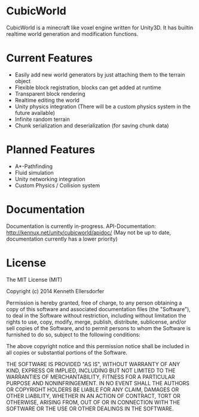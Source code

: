 CubicWorld
===========

CubicWorld is a minecraft like voxel engine written for Unity3D.
It has builtin realtime world generation and modification functions.

Current Features
===========
* Easily add new world generators by just attaching them to the terrain object
* Flexible block registration, blocks can get added at runtime
* Transparent block rendering
* Realtime editing the world
* Unity physics integration (There will be a custom physics system in the future available)
* Infinite random terrain
* Chunk serialization and deserialization (for saving chunk data)

Planned Features
===========
* A*-Pathfinding
* Fluid simulation
* Unity networking integration
* Custom Physics / Collision system

Documentation
===========
Documentation is currently in-progress.
API-Documentation: http://kennux.net/unity/cubicworld/apidoc/ (May not be up to date, documentation currently has a lower priority)

License
===========
The MIT License (MIT)

Copyright (c) 2014 Kenneth Ellersdorfer

Permission is hereby granted, free of charge, to any person obtaining a copy
of this software and associated documentation files (the "Software"), to deal
in the Software without restriction, including without limitation the rights
to use, copy, modify, merge, publish, distribute, sublicense, and/or sell
copies of the Software, and to permit persons to whom the Software is
furnished to do so, subject to the following conditions:

The above copyright notice and this permission notice shall be included in
all copies or substantial portions of the Software.

THE SOFTWARE IS PROVIDED "AS IS", WITHOUT WARRANTY OF ANY KIND, EXPRESS OR
IMPLIED, INCLUDING BUT NOT LIMITED TO THE WARRANTIES OF MERCHANTABILITY,
FITNESS FOR A PARTICULAR PURPOSE AND NONINFRINGEMENT. IN NO EVENT SHALL THE
AUTHORS OR COPYRIGHT HOLDERS BE LIABLE FOR ANY CLAIM, DAMAGES OR OTHER
LIABILITY, WHETHER IN AN ACTION OF CONTRACT, TORT OR OTHERWISE, ARISING FROM,
OUT OF OR IN CONNECTION WITH THE SOFTWARE OR THE USE OR OTHER DEALINGS IN
THE SOFTWARE.